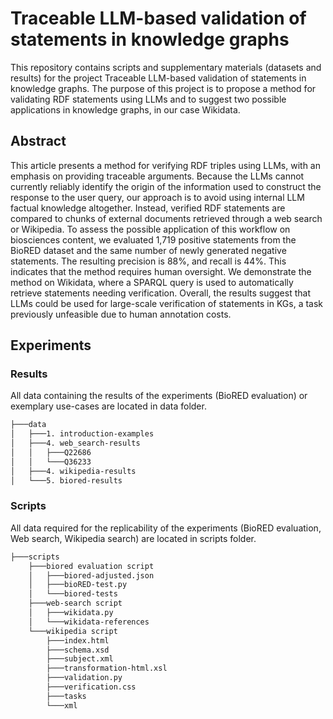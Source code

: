 # Traceable LLM-based validation of statements in knowledge graphs
This repository contains scripts and supplementary materials (datasets and results) for the project Traceable LLM-based validation of statements in knowledge graphs.
The purpose of this project is to propose a method for validating RDF statements using LLMs and to suggest two possible applications in knowledge graphs, in our case Wikidata.
## Abstract
This article presents a method for verifying RDF triples using LLMs, with an emphasis
on providing traceable arguments. Because the LLMs cannot currently reliably identify
the origin of the information used to construct the response to the user query, our
approach is to avoid using internal LLM factual knowledge altogether. Instead, verified
RDF statements are compared to chunks of external documents retrieved through a
web search or Wikipedia. To assess the possible application of this workflow on
biosciences content, we evaluated 1,719 positive statements from the BioRED dataset
and the same number of newly generated negative statements. The resulting precision
is 88%, and recall is 44%. This indicates that the method requires human oversight.
We demonstrate the method on Wikidata, where a SPARQL query is used to
automatically retrieve statements needing verification. Overall, the results suggest that
LLMs could be used for large-scale verification of statements in KGs, a task previously
unfeasible due to human annotation costs.
## Experiments
### Results
All data containing the results of the experiments (BioRED evaluation) or exemplary use-cases are located in data folder.
```md
├───data
│   ├───1. introduction-examples
│   ├───4. web_search-results
│   │   ├───Q22686
│   │   └───Q36233
│   ├───4. wikipedia-results
│   └───5. biored-results
```
### Scripts
All data required for the replicability of the experiments (BioRED evaluation, Web search, Wikipedia search) are located in scripts folder.
```md
├───scripts
    ├───biored evaluation script
    │   ├───biored-adjusted.json
    │   ├───bioRED-test.py
    │   └───biored-tests
    ├───web-search script
    │   ├───wikidata.py
    │   └───wikidata-references
    └───wikipedia script
        ├───index.html
        ├───schema.xsd
        ├───subject.xml
        ├───transformation-html.xsl
        ├───validation.py
        ├───verification.css
        ├───tasks
        └───xml
```
